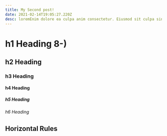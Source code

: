 ```yaml
---
title: My Second post!
date: 2021-02-14T19:05:27.220Z
desc: loremEnim dolore ea culpa anim consectetur. Eiusmod sit culpa sint consequat magna laboris excepteur deserunt consectetur ipsum consectetur laborum. Sunt aliquip do anim cillum nulla.
---
```


# h1 Heading 8-)

## h2 Heading

### h3 Heading

#### h4 Heading

##### h5 Heading

###### h6 Heading

## Horizontal Rules